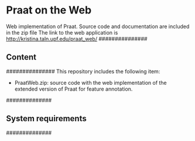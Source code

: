 # Praat on the Web
Web implementation of Praat. Source code and documentation are included in the zip file
The link to the web application is http://kristina.taln.upf.edu/praat_web/
###############
## Content
###############
This repository includes the following item:
- PraatWeb.zip: source code with the web implementation of the extended version of Praat for feature annotation. 

##############
## System requirements
##############



